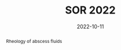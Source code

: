 ---
title: SOR 2022

output: 
  html_document:
    includes:
       in_header: GA_Script.html
       
event: Society of Rheology Annual Meeting 2022
event_url: https://www.rheology.org/sor/Annual_Meeting/2022Oct/

location: Sheraton Grand Chicago, Chicago, Illinois
address:
  street: ''
  city: Chicago
  region: IL
  postcode: ''
  country: United States

summary: 'Society of Rheology Annual Meeting 2022, Chicago, IL'
abstract: 'Rheology of abscess fluids'

# Talk start and end times.
#   End time can optionally be hidden by prefixing the line with `#`.
date: '2022-10-11'
#date_end: '2030-06-01T15:00:00Z'
all_day: false

# Schedule page publish date (NOT talk date).
#publishDate: '2017-01-01T00:00:00Z'

authors:
  - admin

tags: []

# Is this a featured talk? (true/false)
featured: false

image:
  caption: ''
  focal_point: Center

#links:
#  - icon: twitter
#    icon_pack: fab
#    name: Follow
#    url: https://twitter.com/georgecushen
url_code: ''
url_pdf: ''
url_slides: ''
url_video: ''

# Markdown Slides (optional).
#   Associate this talk with Markdown slides.
#   Simply enter your slide deck's filename without extension.
#   E.g. `slides = "example-slides"` references `content/slides/example-slides.md`.
#   Otherwise, set `slides = ""`.
slides: ""

# Projects (optional).
#   Associate this post with one or more of your projects.
#   Simply enter your project's folder or file name without extension.
#   E.g. `projects = ["internal-project"]` references `content/project/deep-learning/index.md`.
#   Otherwise, set `projects = []`.
projects: []
---